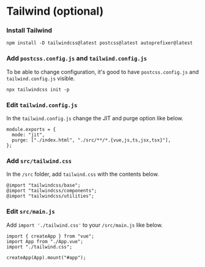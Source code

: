 # Tailwind (optional)

### Install Tailwind

```
npm install -D tailwindcss@latest postcss@latest autoprefixer@latest
```

### Add `postcss.config.js` and `tailwind.config.js`

To be able to change configuration, it's good to have `postcss.config.js` and `tailwind.config.js` visible.

```
npx tailwindcss init -p
```

### Edit `tailwind.config.js`

In the `tailwind.config.js` change the JIT and purge option like below.

```
module.exports = {
  mode: "jit",
  purge: ["./index.html", "./src/**/*.{vue,js,ts,jsx,tsx}"],
};
```

### Add `src/tailwind.css`

In the `/src` folder, add `tailwind.css` with the contents below.

```
@import "tailwindcss/base";
@import "tailwindcss/components";
@import "tailwindcss/utilities";
```

### Edit `src/main.js`

Add `import './tailwind.css'` to your `/src/main.js` like below.

```
import { createApp } from "vue";
import App from "./App.vue";
import "./tailwind.css";

createApp(App).mount("#app");
```
